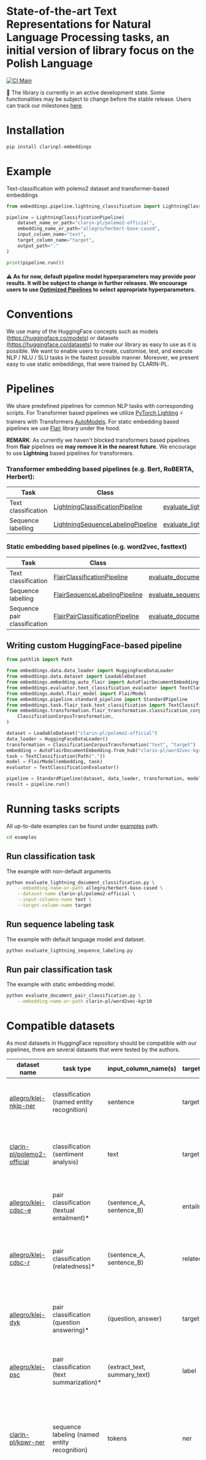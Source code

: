 # State-of-the-art Text Representations for Natural Language Processing tasks, an initial version of library focus on the Polish Language

[![CI Main](https://github.com/CLARIN-PL/embeddings/actions/workflows/python_poetry_main.yml/badge.svg)](https://github.com/CLARIN-PL/embeddings/actions/workflows/python_poetry_main.yml)

:construction:️ The library is currently in an active development state. Some functionalities may be subject to change before the stable release. Users can track our milestones [here](https://github.com/CLARIN-PL/embeddings/milestones).

# Installation

```bash
pip install clarinpl-embeddings
```

# Example

Text-classification with polemo2 dataset and transformer-based embeddings

```python
from embeddings.pipeline.lightning_classification import LightningClassificationPipeline

pipeline = LightningClassificationPipeline(
    dataset_name_or_path="clarin-pl/polemo2-official",
    embedding_name_or_path="allegro/herbert-base-cased",
    input_column_name="text",
    target_column_name="target",
    output_path="."
)

print(pipeline.run())

```

#### :warning: As for now, default pipeline model hyperparameters may provide poor results. It will be subject to change in further releases. We encourage users to use [Optimized Pipelines](#optimized-pipelines) to select appropriate hyperparameters.

# Conventions

We use many of the HuggingFace concepts such as models (https://huggingface.co/models) or datasets (https://huggingface.co/datasets) to make our library as easy to use as it is possible. We want to enable users to create, customise, test, and execute NLP / NLU / SLU tasks in the fastest possible manner. 
Moreover, we present easy to use static embeddings, that were trained by CLARIN-PL. 


# Pipelines

We share predefined pipelines for common NLP tasks with corresponding scripts. 
For Transformer based pipelines we utilize [PyTorch Lighting](https://www.pytorchlightning.ai) ⚡ trainers with Transformers [AutoModels](https://huggingface.co/docs/transformers/master/en/model_doc/auto#transformers.AutoModel). 
For static embedding based pipelines we use [Flair](https://github.com/flairNLP/flair) library under the hood.

**REMARK**: As currently we haven't blocked transformers based pipelines from **flair** pipelines we **may remove it in the nearest future.** We encourage to use **Lightning** based pipelines for transformers.
### Transformer embedding based pipelines (e.g. Bert, RoBERTA, Herbert):

| Task                | Class                                                                                   | Script                                                                                                  | 
|---------------------|-----------------------------------------------------------------------------------------|---------------------------------------------------------------------------------------------------------|
| Text classification | [LightningClassificationPipeline](embeddings/pipeline/lightning_classification.py)      | [evaluate_lightning_document_classification.py](examples/evaluate_lightning_document_classification.py) |
| Sequence labelling  | [LightningSequenceLabelingPipeline](embeddings/pipeline/lightning_sequence_labeling.py) | [evaluate_lightning_sequence_labeling.py](examples/evaluate_lightning_sequence_labeling.py)             |


### Static embedding based pipelines (e.g. word2vec, fasttext)

| Task                         | Class                                                                               | Script                                                                                        |
|------------------------------|-------------------------------------------------------------------------------------|-----------------------------------------------------------------------------------------------|
| Text classification          | [FlairClassificationPipeline](embeddings/pipeline/flair_classification.py)          | [evaluate_document_classification.py](examples/evaluate_document_classification.py)           |
| Sequence labelling           | [FlairSequenceLabelingPipeline](embeddings/pipeline/flair_sequence_labeling.py)     | [evaluate_sequence_labelling.py](examples/evaluate_sequence_labelling.py)                     |
| Sequence pair classification | [FlairPairClassificationPipeline](embeddings/pipeline/flair_pair_classification.py) | [evaluate_document_pair_classification.py](examples/evaluate_document_pair_classification.py) |


 
## Writing custom HuggingFace-based pipeline

```python
from pathlib import Path

from embeddings.data.data_loader import HuggingFaceDataLoader
from embeddings.data.dataset import LoadableDataset
from embeddings.embedding.auto_flair import AutoFlairDocumentEmbedding
from embeddings.evaluator.text_classification_evaluator import TextClassificationEvaluator
from embeddings.model.flair_model import FlairModel
from embeddings.pipeline.standard_pipeline import StandardPipeline
from embeddings.task.flair_task.text_classification import TextClassification
from embeddings.transformation.flair_transformation.classification_corpus_transformation import (
    ClassificationCorpusTransformation,
)

dataset = LoadableDataset("clarin-pl/polemo2-official")
data_loader = HuggingFaceDataLoader()
transformation = ClassificationCorpusTransformation("text", "target")
embedding = AutoFlairDocumentEmbedding.from_hub("clarin-pl/word2vec-kgr10")
task = TextClassification(Path("."))
model = FlairModel(embedding, task)
evaluator = TextClassificationEvaluator()

pipeline = StandardPipeline(dataset, data_loader, transformation, model, evaluator)
result = pipeline.run()
```

# Running tasks scripts

All up-to-date examples can be found under [examples](examples/) path.

```bash
cd examples
```

## Run classification task

The example with non-default arguments

```bash
python evaluate_lightning_document_classification.py \
    --embedding-name-or-path allegro/herbert-base-cased \
    --dataset-name clarin-pl/polemo2-official \
    --input-columns-name text \
    --target-column-name target
```

## Run sequence labeling task

The example with default language model and dataset. 

```bash
python evaluate_lightning_sequence_labeling.py
```

## Run pair classification task

The example with static embedding model.

```bash
python evaluate_document_pair_classification.py \
    --embedding-name-or-path clarin-pl/word2vec-kgr10
```


# Compatible datasets
As most datasets in HuggingFace repository should be compatible with our pipelines, there are several datasets that were tested by the authors.

| dataset name               	                                                                       | task type                                 	      | input_column_name(s)       	   | target_column_name  	 | description                                                        	                                                                                                                           |
|----------------------------------------------------------------------------------------------------|--------------------------------------------------|--------------------------------|-----------------------|------------------------------------------------------------------------------------------------------------------------------------------------------------------------------------------------|
| [allegro/klej-nkjp-ner](https://huggingface.co/datasets/allegro/klej-nkjp-ner)                   	 | classification (named entity recognition) 	      | sentence                   	   | target              	 | The manually annotated 1-million word subcorpus of the National Corpus of Polish.                 	                                                                                            |
| [clarin-pl/polemo2-official](https://huggingface.co/datasets/clarin-pl/polemo2-official ) 	        | classification  (sentiment analysis)             | text                           | target              	 | A corpus of consumer reviews from 4 domains: medicine, hotels, products and school.	                                                                                                           |
| [allegro/klej-cdsc-e](https://huggingface.co/datasets/allegro/klej-cdsc-e)                         | pair classification (textual entailment)*        | (sentence_A, sentence_B)   	   | entailment_judgment 	 | The polish sentence pairs which are human-annotated for textualentailment.                                                                                                                     |
| [allegro/klej-cdsc-r](https://huggingface.co/datasets/allegro/klej-cdsc-r)                         | pair classification (relatedness)*               | (sentence_A, sentence_B)   	   | relatedness_score 	   | The polish sentence pairs which are human-annotated for semantic relatedness.                                                                                                                  |
| [allegro/klej-dyk](https://huggingface.co/datasets/allegro/klej-dyk)                        	      | pair classification (question answering)*   	    | (question, answer)           	 | target              	 | The Did You Know (pol. Czy wiesz?) dataset consists of human-annotated question-answer pairs.                                                                                                  |
| [allegro/klej-psc](https://huggingface.co/datasets/allegro/klej-psc)                        	      | pair classification (text summarization)*   	    | (extract_text, summary_text) 	 | label               	 | The Polish Summaries Corpus contains news articles and their summaries.                        	                                                                                               |
| [clarin-pl/kpwr-ner](https://huggingface.co/datasets/clarin-pl/kpwr-ner)                           | sequence labeling (named entity recognition)   	 | tokens 	                       | ner               	   | KPWR-NER is a part of the  Polish Corpus of Wrocław University of Technology (KPWr). Its objective is recognition of named entities, e.g., people, institutions etc.                         	 |
| [clarin-pl/nkjp-pos](https://huggingface.co/datasets/clarin-pl/nkjp-pos)                           | sequence labeling (part-of-speech tagging)   	   | tokens 	                       | pos_tags              | NKJP-POS is a part of the National Corpus of Polish. Its objective is part-of-speech tagging, e.g., nouns, verbs, adjectives, adverbs, etc.                         	                          |
<br />
<sup>*only pair classification task is supported for now</sup>

# Passing task model and task training parameters to predefined flair pipelines
Model and training parameters can be controlled via `task_model_kwargs` and 
`task_train_kwargs` parameters. 

## Example with `polemo2` dataset.

```python
from embeddings.pipeline.flair_classification import FlairClassificationPipeline

pipeline = FlairClassificationPipeline(
    dataset_name="clarin-pl/polemo2-official",
    embedding_name="clarin-pl/word2vec-kgr10",
    input_column_name="text",
    target_column_name="target",
    output_path=".",
    task_model_kwargs={
        "loss_weights": {
            "plus": 2.0,
            "minus": 2.0
        }
    },
    task_train_kwargs={
        "learning_rate": 0.01,
        "max_epochs": 20
    }
)

print(pipeline.run())
```

# Static embeddings

Computed vectors are stored in [Flair](https://github.com/flairNLP/flair) structures - [Sentences](https://github.com/flairNLP/flair/blob/master/resources/docs/TUTORIAL_1_BASICS.md).

## Document embeddings

```python
from flair.data import Sentence

from embeddings.embedding.auto_flair import AutoFlairDocumentEmbedding

sentence = Sentence("Myśl z duszy leci bystro, Nim się w słowach złamie.")

embedding = AutoFlairDocumentEmbedding.from_hub("clarin-pl/word2vec-kgr10")
embedding.embed([sentence])

print(sentence.embedding)
```

## Word embeddings

```python
from flair.data import Sentence

from embeddings.embedding.auto_flair import AutoFlairWordEmbedding

sentence = Sentence("Myśl z duszy leci bystro, Nim się w słowach złamie.")

embedding = AutoFlairWordEmbedding.from_hub("clarin-pl/word2vec-kgr10")
embedding.embed([sentence])

for token in sentence:
    print(token)
    print(token.embedding)
```

# Available embedding models for Polish

Instead of the `allegro/herbert-base-cased` model, user can pass any model from [HuggingFace Hub](https://huggingface.co/models) that is compatible with [Transformers](https://huggingface.co/transformers/) or with our library. 

| Embedding                                                                   | Type         | Description                                                      |
|-----------------------------------------------------------------------------|--------------|------------------------------------------------------------------|
| [clarin-pl/herbert-kgr10](https://huggingface.co/clarin-pl/herbert-kgr10)   | bert         | HerBERT Large  trained on supplementary data - the KGR10 corpus. |
| [clarin-pl/fastText-kgr10](https://huggingface.co/clarin-pl/fastText-kgr10) | static, word | FastText trained on trained on the KGR10 corpus.                 |
| [clarin-pl/word2vec-kgr10](https://huggingface.co/clarin-pl/word2vec-kgr10) | static, word | Word2vec trained on trained on the KGR10 corpus.                 |
| ...                                                                         |


# Optimized pipelines

## Transformers embeddings

| Task                          | Optimized Pipeline                                                                         |
|-------------------------------|--------------------------------------------------------------------------------------------|
| Lightning Text Classification | [OptimizedLightingClassificationPipeline](embeddings/pipeline/lightning_hps_pipeline.py)   | 
| Lightning Sequence Labeling   | [OptimizedLightingSequenceLabelingPipeline](embeddings/pipeline/lightning_hps_pipeline.py) |



## Static embeddings

| Task                           | Optimized Pipeline                                                                    |
|--------------------------------|---------------------------------------------------------------------------------------|
| Flair Text Classification      | [OptimizedFlairClassificationPipeline](embeddings/pipeline/flair_hps_pipeline.py)     | 
| Flair Pair Text Classification | [OptimizedFlairPairClassificationPipeline](embeddings/pipeline/flair_hps_pipeline.py) |
| Flair Sequence Labeling        | [OptimizedFlairSequenceLabelingPipeline](embeddings/pipeline/flair_hps_pipeline.py)   |


## Example with Text Classification

Optimized pipelines can be run via following snippet of code:

```python

from embeddings.hyperparameter_search.lighting_configspace import LightingTextClassificationConfigSpace
from embeddings.pipeline.lightning_hps_pipeline import OptimizedLightingClassificationPipeline

pipeline = OptimizedLightingClassificationPipeline(
    config_space=LightingTextClassificationConfigSpace(
        embedding_name_or_path="allegro/herbert-base-cased"
    ),
    dataset_name="clarin-pl/polemo2-official",
    input_column_name="text",
    target_column_name="target",
).persisting(best_params_path="best_prams.yaml", log_path="hps_log.pickle")
df, metadata = pipeline.run()
```

### Training model with obtained parameters

After the parameters search process we can train model with best parameters found.
But firstly we have to set `output_path` parameter, which is not automatically generated from `OptimizedLightingClassificationPipeline`.

```python
metadata["output_path"] = "."
```

Now we are able to train the pipeline

```python
from embeddings.pipeline.lightning_classification import LightningClassificationPipeline

pipeline = LightningClassificationPipeline(**metadata)
results = pipeline.run()
```

### Selection of best embedding model.

Instead of performing search with single embedding model we can search with multiple embedding models via passing them as list to ConfigSpace.

```python
pipeline = OptimizedLightingClassificationPipeline(
    config_space=LightingTextClassificationConfigSpace(
        embedding_name_or_path=["allegro/herbert-base-cased", "clarin-pl/roberta-polish-kgr10"]
    ),
    dataset_name="clarin-pl/polemo2-official",
    input_column_name="text",
    target_column_name="target",
).persisting(best_params_path="best_prams.yaml", log_path="hps_log.pickle")
```
